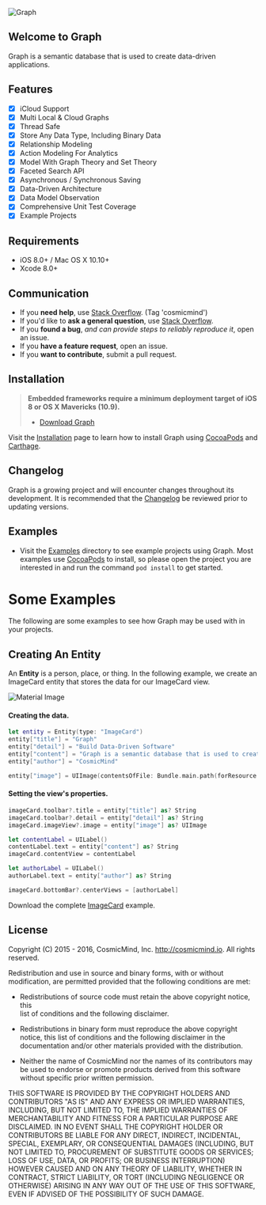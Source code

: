 ![Graph](http://www.cosmicmind.io/GK/Graph.png)

## Welcome to Graph

Graph is a semantic database that is used to create data-driven applications.

## Features

- [x] iCloud Support
- [x] Multi Local & Cloud Graphs
- [x] Thread Safe
- [x] Store Any Data Type, Including Binary Data
- [x] Relationship Modeling
- [x] Action Modeling For Analytics
- [x] Model With Graph Theory and Set Theory
- [x] Faceted Search API
- [x] Asynchronous / Synchronous Saving
- [x] Data-Driven Architecture
- [x] Data Model Observation
- [x] Comprehensive Unit Test Coverage
- [x] Example Projects

## Requirements

* iOS 8.0+ / Mac OS X 10.10+
* Xcode 8.0+

## Communication

- If you **need help**, use [Stack Overflow](http://stackoverflow.com/questions/tagged/cosmicmind). (Tag 'cosmicmind')
- If you'd like to **ask a general question**, use [Stack Overflow](http://stackoverflow.com/questions/tagged/cosmicmind).
- If you **found a bug**, _and can provide steps to reliably reproduce it_, open an issue.
- If you **have a feature request**, open an issue.
- If you **want to contribute**, submit a pull request.

## Installation

> **Embedded frameworks require a minimum deployment target of iOS 8 or OS X Mavericks (10.9).**
> - [Download Graph](https://github.com/CosmicMind/Graph/archive/master.zip)

Visit the [Installation](https://github.com/CosmicMind/Graph/wiki/Installation) page to learn how to install Graph using [CocoaPods](http://cocoapods.org) and [Carthage](https://github.com/Carthage/Carthage).

## Changelog

Graph is a growing project and will encounter changes throughout its development. It is recommended that the [Changelog](https://github.com/CosmicMind/Graph/wiki/Changelog) be reviewed prior to updating versions.

## Examples

* Visit the [Examples](https://github.com/CosmicMind/Graph/tree/development/Examples) directory to see example projects using Graph. Most examples use [CocoaPods](http://cocoapods.org) to install, so please open the project you are interested in and run the command `pod install` to get started.


# Some Examples

The following are some examples to see how Graph may be used with in your projects.

## Creating An Entity

An **Entity** is a person, place, or thing. In the following example, we create an ImageCard entity that stores the data for our ImageCard view.

![Material Image](http://www.cosmicmind.io/gifs/white/image-card.gif)

#### Creating the data.

```swift
let entity = Entity(type: "ImageCard")
entity["title"] = "Graph"
entity["detail"] = "Build Data-Driven Software"
entity["content"] = "Graph is a semantic database that is used to create data-driven applications."
entity["author"] = "CosmicMind"

entity["image"] = UIImage(contentsOfFile: Bundle.main.path(forResource: "frontier", ofType: "jpg")!)?.resize(toWidth: view.width)
```

#### Setting the view's properties.

```swift
imageCard.toolbar?.title = entity["title"] as? String
imageCard.toolbar?.detail = entity["detail"] as? String
imageCard.imageView?.image = entity["image"] as? UIImage

let contentLabel = UILabel()
contentLabel.text = entity["content"] as? String
imageCard.contentView = contentLabel

let authorLabel = UILabel()
authorLabel.text = entity["author"] as? String

imageCard.bottomBar?.centerViews = [authorLabel]
```

Download the complete [ ImageCard](http://github.com/CosmicMind/Graph/Examples/ImageCard) example.

## License

Copyright (C) 2015 - 2016, CosmicMind, Inc. <http://cosmicmind.io>. All rights reserved.

Redistribution and use in source and binary forms, with or without modification, are permitted provided that the following conditions are met:

*   Redistributions of source code must retain the above copyright notice, this     
    list of conditions and the following disclaimer.

*   Redistributions in binary form must reproduce the above copyright notice,
    this list of conditions and the following disclaimer in the documentation
    and/or other materials provided with the distribution.

*   Neither the name of CosmicMind nor the names of its
    contributors may be used to endorse or promote products derived from
    this software without specific prior written permission.

THIS SOFTWARE IS PROVIDED BY THE COPYRIGHT HOLDERS AND CONTRIBUTORS "AS IS" AND ANY EXPRESS OR IMPLIED WARRANTIES, INCLUDING, BUT NOT LIMITED TO, THE IMPLIED WARRANTIES OF MERCHANTABILITY AND FITNESS FOR A PARTICULAR PURPOSE ARE DISCLAIMED. IN NO EVENT SHALL THE COPYRIGHT HOLDER OR CONTRIBUTORS BE LIABLE FOR ANY DIRECT, INDIRECT, INCIDENTAL, SPECIAL, EXEMPLARY, OR CONSEQUENTIAL DAMAGES (INCLUDING, BUT NOT LIMITED TO, PROCUREMENT OF SUBSTITUTE GOODS OR SERVICES; LOSS OF USE, DATA, OR PROFITS; OR BUSINESS INTERRUPTION) HOWEVER CAUSED AND ON ANY THEORY OF LIABILITY, WHETHER IN CONTRACT, STRICT LIABILITY, OR TORT (INCLUDING NEGLIGENCE OR OTHERWISE) ARISING IN ANY WAY OUT OF THE USE OF THIS SOFTWARE, EVEN IF ADVISED OF THE POSSIBILITY OF SUCH DAMAGE.
